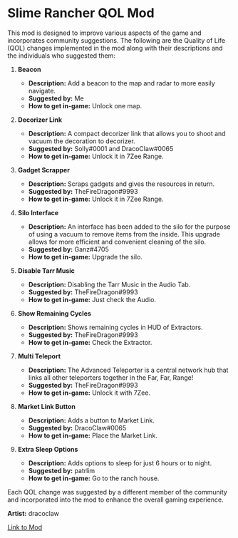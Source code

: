# Slime Rancher QOL Mod

This mod is designed to improve various aspects of the game and incorporates community suggestions. The following are the Quality of Life (QOL) changes implemented in the mod along with their descriptions and the individuals who suggested them:

1. **Beacon**
    - **Description:** Add a beacon to the map and radar to more easily navigate.
    - **Suggested by:** Me
    - **How to get in-game:** Unlock one map.

2. **Decorizer Link**
    - **Description:** A compact decorizer link that allows you to shoot and vacuum the decoration to decorizer.
    - **Suggested by:** Solly#0001 and DracoClaw#0065
    - **How to get in-game:** Unlock it in 7Zee Range.

3. **Gadget Scrapper**
    - **Description:** Scraps gadgets and gives the resources in return.
    - **Suggested by:** TheFireDragon#9993
    - **How to get in-game:** Unlock it in 7Zee Range.

4. **Silo Interface**
    - **Description:** An interface has been added to the silo for the purpose of using a vacuum to remove items from the inside. This upgrade allows for more efficient and convenient cleaning of the silo.
    - **Suggested by:** Ganz#4705
    - **How to get in-game:** Upgrade the silo.

5. **Disable Tarr Music**
    - **Description:** Disabling the Tarr Music in the Audio Tab.
    - **Suggested by:** TheFireDragon#9993
    - **How to get in-game:** Just check the Audio.

6. **Show Remaining Cycles**
    - **Description:** Shows remaining cycles in HUD of Extractors.
    - **Suggested by:** TheFireDragon#9993
    - **How to get in-game:** Check the Extractor.

7. **Multi Teleport**
    - **Description:** The Advanced Teleporter is a central network hub that links all other teleporters together in the Far, Far, Range!
    - **Suggested by:** TheFireDragon#9993
    - **How to get in-game:** Unlock it with 7Zee.

8. **Market Link Button**
    - **Description:** Adds a button to Market Link.
    - **Suggested by:** DracoClaw#0065
    - **How to get in-game:** Place the Market Link.

9. **Extra Sleep Options**
    - **Description:** Adds options to sleep for just 6 hours or to night.
    - **Suggested by:** patrlim
    - **How to get in-game:** Go to the ranch house.

Each QOL change was suggested by a different member of the community and incorporated into the mod to enhance the overall gaming experience.

**Artist:** dracoclaw

[Link to Mod](https://www.nexusmods.com/slimerancher/mods/462)
